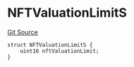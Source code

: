 # NFTValuationLimitS
[Git Source](https://github.com/thrackle-io/forte-rules-engine/blob/870573a1cabb155592086e193c28d8b5f4d263c4/src/client/token/handler/diamond/RuleStorage.sol)


```solidity
struct NFTValuationLimitS {
    uint16 nftValuationLimit;
}
```

